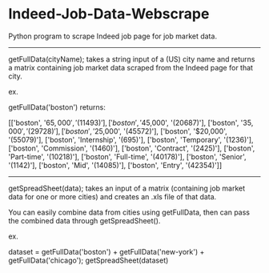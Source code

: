 # Indeed-Job-Data-Webscrape 
Python program to scrape Indeed job page for job market data.
_____
getFullData(cityName); takes a string input of a (US) city name and returns a matrix containing job market
data scraped from the Indeed page for that city.


ex.

getFullData('boston') returns:

[['boston', '$65,000', '(11493)'],
 ['boston', '$45,000', '(20687)'],
 ['boston', '$35,000', '(29728)'],
 ['boston', '$25,000', '(45572)'],
 ['boston', '$20,000', '(55079)'],
 ['boston', 'Internship', '(695)'],
 ['boston', 'Temporary', '(1236)'],
 ['boston', 'Commission', '(1460)'],
 ['boston', 'Contract', '(2425)'],
 ['boston', 'Part-time', '(10218)'],
 ['boston', 'Full-time', '(40178)'],
 ['boston', 'Senior', '(1142)'],
 ['boston', 'Mid', '(14085)'],
 ['boston', 'Entry', '(42354)']]
 
 _____
 getSpreadSheet(data); takes an input of a matrix (containing job market data for one or more cities) and creates an .xls 
 file of that data.
 
 You can easily combine data from cities using getFullData, then can pass the combined data through getSpreadSheet().
 
 ex.
 
 dataset = getFullData('boston') + getFullData('new-york') + getFullData('chicago');
 getSpreadSheet(dataset)
 
 
